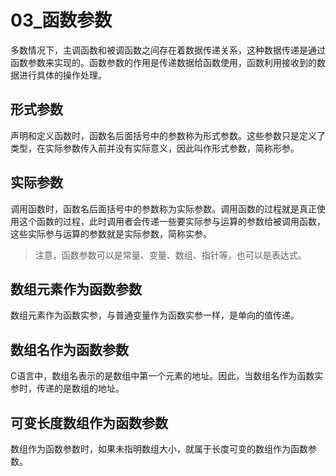 # 03_函数参数

多数情况下，主调函数和被调函数之间存在着数据传递关系，这种数据传递是通过函数参数来实现的。函数参数的作用是传递数据给函数使用，函数利用接收到的数据进行具体的操作处理。

## 形式参数

声明和定义函数时，函数名后面括号中的参数称为形式参数。这些参数只是定义了类型，在实际参数传入前并没有实际意义，因此叫作形式参数，简称形参。

## 实际参数

调用函数时，函数名后面括号中的参数称为实际参数。调用函数的过程就是真正使用这个函数的过程，此时调用者会传递一些要实际参与运算的参数给被调用函数，这些实际参与运算的参数就是实际参数，简称实参。

> 注意，函数参数可以是常量、变量、数组、指针等，也可以是表达式。

## 数组元素作为函数参数

数组元素作为函数实参，与普通变量作为函数实参一样，是单向的值传递。

## 数组名作为函数参数

C语言中，数组名表示的是数组中第一个元素的地址。因此，当数组名作为函数实参时，传递的是数组的地址。

## 可变长度数组作为函数参数

数组作为函数参数时，如果未指明数组大小，就属于长度可变的数组作为函数参数。